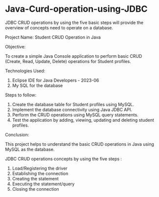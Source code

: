 # Java-Curd-operation-using-JDBC
JDBC CRUD operations by using the five basic steps will provide the overview of concepts need to operate on a database.

Project Name: Student CRUD Operation in Java

Objective:

To create a simple Java Console application to perform basic CRUD (Create, Read, Update, Delete) operations for Student profiles.

Technologies Used:

1. Eclipse IDE for Java Developers - 2023-06
2. My SQL for the database

Steps to follow:

1. Create the database table for Student profiles using MySQL.
2. Implement the database connectivity using Java JDBC API.
3. Perform the CRUD operations using MySQL query statements.
4. Test the application by adding, viewing, updating and deleting student profiles.

Conclusion:

This project helps to understand the basic CRUD operations in Java using MySQL as the database.

JDBC CRUD operations concepts by using the five steps :
1. Load/Registering the driver
2. Establishing the connection
3. Creating the statement
4. Executing the statement/query
5. Closing the connection
